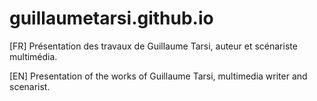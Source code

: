 # guillaumetarsi.github.io

[FR] Présentation des travaux de Guillaume Tarsi, auteur et scénariste multimédia.

[EN] Presentation of the works of Guillaume Tarsi, multimedia writer and scenarist.
